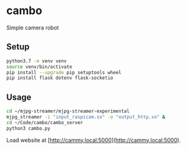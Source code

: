 # cambo

Simple camera robot

## Setup

```bash
python3.7 -m venv venv
source venv/bin/activate
pip install --upgrade pip setuptools wheel
pip install flask dotenv flask-socketio
```

## Usage

```bash
cd ~/mjpg-streamer/mjpg-streamer-experimental
mjpg_streamer -i "input_raspicam.so" -o "output_http.so" &
cd ~/Code/cambo/cambo_server
python3 cambo.py
```

Load website at [http://cammy.local:5000](http://cammy.local:5000).
